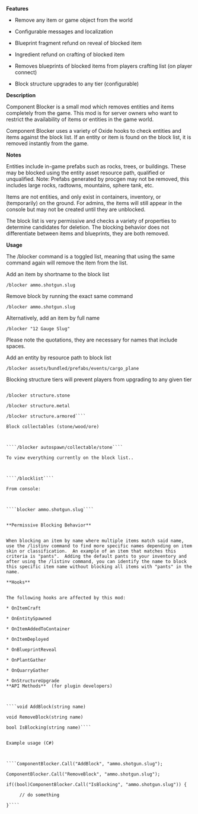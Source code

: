 **Features** 


* Remove any item or game object from the world

* Configurable messages and localization

* Blueprint fragment refund on reveal of blocked item

* Ingredient refund on crafting of blocked item

* Removes blueprints of blocked items from players crafting list (on player connect)

* Block structure upgrades to any tier (configurable)


**Description** 


Component Blocker is a small mod which removes entities and items completely from the game.  This mod is for server owners who want to restrict the availability of items or entities in the game world.


Component Blocker uses a variety of Oxide hooks to check entities and items against the block list.  If an entity or item is found on the block list, it is removed instantly from the game.

**Notes** 


Entities include in-game prefabs such as rocks, trees, or buildings.   These may be blocked using the entity asset resource path, qualified or unqualified.  Note: Prefabs generated by procgen may not be removed, this includes large rocks, radtowns, mountains, sphere tank, etc.


Items are not entities, and only exist in containers, inventory, or (temporarily) on the ground.  For admins, the items will still appear in the console but may not be created until they are unblocked.


The block list is very permissive and checks a variety of properties to determine candidates for deletion.  The blocking behavior does not differentiate between items and blueprints, they are both removed.

**Usage** 


The /blocker command is a toggled list, meaning that using the same command again will remove the item from the list.


Add an item by shortname to the block list

	
	
````/blocker ammo.shotgun.slug````

Remove block by running the exact same command

	
	
````/blocker ammo.shotgun.slug````

Alternatively, add an item by full name

	
	
````/blocker "12 Gauge Slug"````

Please note the quotations, they are necessary for names that include spaces.


Add an entity by resource path to block list

	
	
````/blocker assets/bundled/prefabs/events/cargo_plane````

Blocking structure tiers will prevent players from upgrading to any given tier

	
	
````/blocker structure.wood

/blocker structure.stone

/blocker structure.metal

/blocker structure.armored````

Block collectables (stone/wood/ore)

	
	
````/blocker autospawn/collectable/stone````

To view everything currently on the block list..

	
	
````/blocklist````

From console:

	
	
````blocker ammo.shotgun.slug````


**Permissive Blocking Behavior** 


When blocking an item by name where multiple items match said name, use the /listinv command to find more specific names depending on item skin or classification.  An example of an item that matches this criteria is "pants".  Adding the default pants to your inventory and after using the /listinv command, you can identify the name to block this specific item name without blocking all items with "pants" in the name.

**Hooks** 


The following hooks are affected by this mod:

* OnItemCraft

* OnEntitySpawned

* OnItemAddedToContainer

* OnItemDeployed

* OnBlueprintReveal

* OnPlantGather

* OnQuarryGather

* OnStructureUpgrade
**API Methods**  (for plugin developers)

	
	
````void AddBlock(string name)

void RemoveBlock(string name)

bool IsBlocking(string name)````


Example usage (C#)

	
	
````ComponentBlocker.Call("AddBlock", "ammo.shotgun.slug");

ComponentBlocker.Call("RemoveBlock", "ammo.shotgun.slug");

if((bool)ComponentBlocker.Call("IsBlocking", "ammo.shotgun.slug")) {

     // do something

}````